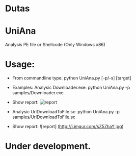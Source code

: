 # Dutas
# UniAna
Analysis PE file or Shellcode (Only Windows x86)
# Usage:
* From commandline type: python UniAna.py [-p/-s] [target]

* Examples: Analysic Downloader.exe: python UniAna.py -p samples/Downloader.exe
* Show report:
  ![report](http://i.imgur.com/sZ5ZhaYl.jpg)
* Analysic UrlDownloadToFile.sc: python UniAna.py -p samples/UrlDownloadToFile.sc
* Show report:
  ![report] (http://i.imgur.com/sZ5ZhaY.jpg)
# Under development.
